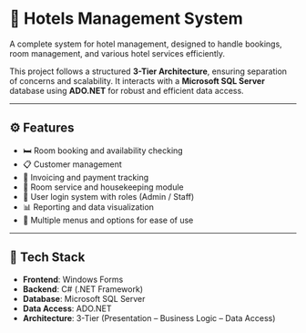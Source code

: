# 🏨 Hotels Management System

A complete system for hotel management, designed to handle bookings, room management, and various hotel services efficiently.

This project follows a structured **3-Tier Architecture**, ensuring separation of concerns and scalability. It interacts with a **Microsoft SQL Server** database using **ADO.NET** for robust and efficient data access.

---

## ⚙️ Features

- 🛏️ Room booking and availability checking
- 📋 Customer management
- 🧾 Invoicing and payment tracking
- 🧹 Room service and housekeeping module
- 🔐 User login system with roles (Admin / Staff)
- 📊 Reporting and data visualization
- 🧩 Multiple menus and options for ease of use

---

## 🧱 Tech Stack

- **Frontend**: Windows Forms
- **Backend**: C# (.NET Framework)
- **Database**: Microsoft SQL Server
- **Data Access**: ADO.NET
- **Architecture**: 3-Tier (Presentation – Business Logic – Data Access)

